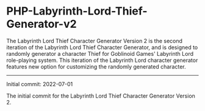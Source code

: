 # PHP-Labyrinth-Lord-Thief-Generator-v2
The Labyrinth Lord Thief Character Generator Version 2 is the second iteration of the Labyrinth Lord Thief Character Generator, and is designed to randomly generator a character Thief for Goblinoid Games' Labyrinth Lord role-playing system. This iteration of the Labyrinth Lord character generator features new option for customizing the randomly generated character.

-------------


Initial commit: 2022-07-01

The initial commit for the Labyrinth Lord Thief Character Generator Version 2.
